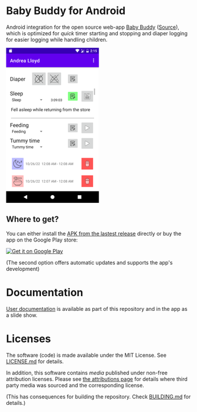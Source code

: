 # Baby Buddy for Android

Android integration for the open source web-app
[Baby Buddy](https://docs.baby-buddy.net/)
([Source](https://github.com/babybuddy/babybuddy)), which is optimized for
_quick_ timer starting and stopping and diaper logging for easier logging
while handling children.

![Example image of the application](doc/images/demo_screenie-smaller.png)

## Where to get?

You can either install the [APK from the lastest release](https://github.com/MrApplejuice/BabyBuddyAndroid/releases) directly or buy the app on the Google Play store:

<a href='https://play.google.com/store/apps/details?id=eu.pkgsoftware.babybuddywidgets&pcampaignid=pcampaignidMKT-Other-global-all-co-prtnr-py-PartBadge-Mar2515-1'><img height='75' alt='Get it on Google Play' src='https://play.google.com/intl/en_us/badges/static/images/badges/en_badge_web_generic.png'/></a>

(The second option offers automatic updates and supports the app's development)

# Documentation

[User documentation](doc/index.md) is available as part of this repository and in the app as a slide show.

# Licenses

The software (code) is made available under the MIT License.
See [LICENSE.md](LICENSE.md) for details.

In addition, this software contains _media_ published under
non-free attribution licenses. Please see
[the attributions page](ATTRIBUTIONS.md) for details where
third party media was sourced and the corresponding license.

(This has consequences for building the repository. Check
[BUILDING.md](BUILDING.md) for details.)
